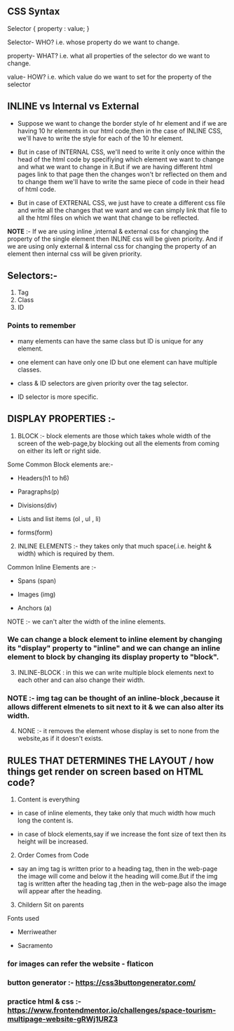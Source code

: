 ## CSS Syntax

Selector
{
    property : value;
}

Selector- WHO?
i.e. whose property do we want to change.

property- WHAT?
i.e. what all properties of the selector do we want to change.

value- HOW?
i.e. which value do we want to set for the property of the selector


## INLINE vs Internal vs External

- Suppose we want to change the border style of hr element and if we are having 10 hr elements in our html code,then in the case of INLINE CSS, we'll have to write the style for each of the 10 hr element.

- But in case of INTERNAL CSS, we'll need to write it only once within the head of the html code by specifiying which element we want to change and what we want to change in it.But if we are having different html pages link to that page then the changes won't br reflected on them and to change them we'll have to write the same piece of code in their head of html code.

- But in case of EXTRENAL CSS, we just have to create a different css file and write all the changes that we want and we can simply link that file to all the html files on which we want that change to be reflected.

**NOTE** :- If we are using inline ,internal & external css for changing the property of the single element then INLINE css will be given priority.
And if we are using only external & internal css for changing the property of an element then internal css will be given priority.

## Selectors:-
1) Tag
2) Class
3) ID

### Points to remember

- many elements can have the same class but ID is unique for any element.

- one element can have only one ID but one element can have multiple classes.

- class & ID selectors are given priority over the tag selector.

- ID selector is more specific.

## DISPLAY PROPERTIES :-

1. BLOCK :- block elements are those which takes whole width of the screen of the web-page,by blocking out all the elements from coming on either its left or right side.

Some Common Block elements are:-

- Headers(h1 to h6)

- Paragraphs(p)

- Divisions(div)

- Lists and list items (ol , ul , li)

- forms(form)

2. INLINE ELEMENTS :- they takes only that much space(.i.e. height & width) which is required by them.

Common Inline Elements are :-

- Spans (span)

- Images (img)

- Anchors (a)

NOTE :- we can't alter the width of the inline elements.

### We can change a block element to inline element by changing its "display" property to "inline" and we can change an inline element to block by changing its display property to "block".

3. INLINE-BLOCK : in this we can write multiple block elements next to each other and can also change their width.

### NOTE :- img tag can be thought of an inline-block ,because it allows different elmenets to sit next to it & we can also alter its width.

4. NONE :- it removes the element whose display is set to none from the website,as if it doesn't exists. 

## RULES THAT DETERMINES THE LAYOUT / how things get render on screen based on HTML code?

1. Content is everything

- in case of inline elements, they take only that much width how much long the content is.

- in case of block elements,say if we increase the font size of text then its height will be increased.

2. Order Comes from Code

- say an img tag is written prior to a heading tag, then in the web-page the image will come and below it the heading will come.But if the img tag is written after the heading tag ,then in the web-page also the image will appear after the heading.

3. Childern Sit on parents

Fonts used

- Merriweather

- Sacramento

### for images can refer the website - flaticon 

### button generator :- https://css3buttongenerator.com/

### practice html & css :- https://www.frontendmentor.io/challenges/space-tourism-multipage-website-gRWj1URZ3